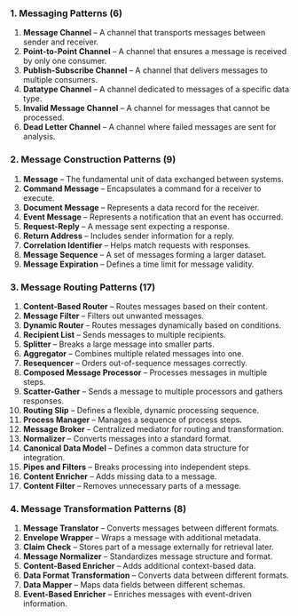 ### **1. Messaging Patterns (6)**

1. **Message Channel** – A channel that transports messages between sender and receiver.
2. **Point-to-Point Channel** – A channel that ensures a message is received by only one consumer.
3. **Publish-Subscribe Channel** – A channel that delivers messages to multiple consumers.
4. **Datatype Channel** – A channel dedicated to messages of a specific data type.
5. **Invalid Message Channel** – A channel for messages that cannot be processed.
6. **Dead Letter Channel** – A channel where failed messages are sent for analysis.

### **2. Message Construction Patterns (9)**

1. **Message** – The fundamental unit of data exchanged between systems.
2. **Command Message** – Encapsulates a command for a receiver to execute.
3. **Document Message** – Represents a data record for the receiver.
4. **Event Message** – Represents a notification that an event has occurred.
5. **Request-Reply** – A message sent expecting a response.
6. **Return Address** – Includes sender information for a reply.
7. **Correlation Identifier** – Helps match requests with responses.
8. **Message Sequence** – A set of messages forming a larger dataset.
9. **Message Expiration** – Defines a time limit for message validity.

### **3. Message Routing Patterns (17)**

1. **Content-Based Router** – Routes messages based on their content.
2. **Message Filter** – Filters out unwanted messages.
3. **Dynamic Router** – Routes messages dynamically based on conditions.
4. **Recipient List** – Sends messages to multiple recipients.
5. **Splitter** – Breaks a large message into smaller parts.
6. **Aggregator** – Combines multiple related messages into one.
7. **Resequencer** – Orders out-of-sequence messages correctly.
8. **Composed Message Processor** – Processes messages in multiple steps.
9. **Scatter-Gather** – Sends a message to multiple processors and gathers responses.
10. **Routing Slip** – Defines a flexible, dynamic processing sequence.
11. **Process Manager** – Manages a sequence of process steps.
12. **Message Broker** – Centralized mediator for routing and transformation.
13. **Normalizer** – Converts messages into a standard format.
14. **Canonical Data Model** – Defines a common data structure for integration.
15. **Pipes and Filters** – Breaks processing into independent steps.
16. **Content Enricher** – Adds missing data to a message.
17. **Content Filter** – Removes unnecessary parts of a message.

### **4. Message Transformation Patterns (8)**

1. **Message Translator** – Converts messages between different formats.
2. **Envelope Wrapper** – Wraps a message with additional metadata.
3. **Claim Check** – Stores part of a message externally for retrieval later.
4. **Message Normalizer** – Standardizes message structure and format.
5. **Content-Based Enricher** – Adds additional context-based data.
6. **Data Format Transformation** – Converts data between different formats.
7. **Data Mapper** – Maps data fields between different schemas.
8. **Event-Based Enricher** – Enriches messages with event-driven information.